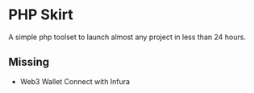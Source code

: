 # PHP Skirt

A simple php toolset to launch almost any project in less than 24 hours.

## Missing

- Web3 Wallet Connect with Infura